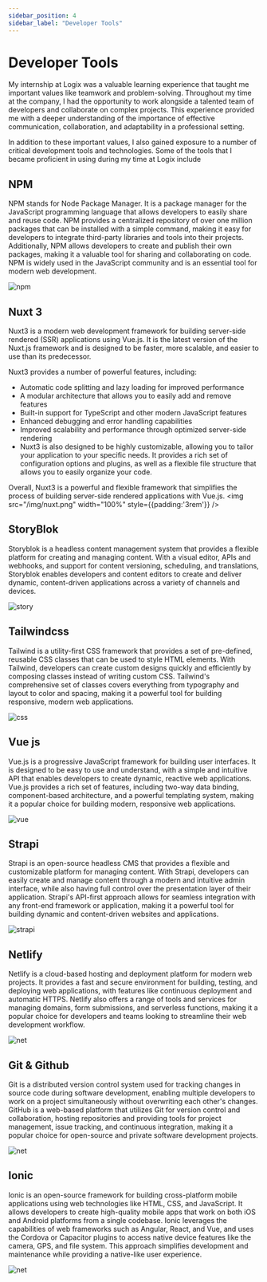 ```yaml
---
sidebar_position: 4
sidebar_label: "Developer Tools"
---
```


# Developer Tools
My internship at Logix was a valuable learning experience that taught me important values like teamwork and problem-solving. Throughout my time at the company, I had the opportunity to work alongside a talented team of developers and collaborate on complex projects. This experience provided me with a deeper understanding of the importance of effective communication, collaboration, and adaptability in a professional setting.

In addition to these important values, I also gained exposure to a number of critical development tools and technologies. Some of the tools that I became proficient in using during my time at Logix include 

## NPM
<div style={{ display : 'flex' }}>
<div style={{ flex : '1' }}>        
NPM stands for Node Package Manager. It is a package manager for the JavaScript programming language that allows developers to easily share and reuse code. NPM provides a centralized repository of over one million packages that can be installed with a simple command, making it easy for developers to integrate third-party libraries and tools into their projects. Additionally, NPM allows developers to create and publish their own packages, making it a valuable tool for sharing and collaborating on code. NPM is widely used in the JavaScript community and is an essential tool for modern web development.
</div>        
<div style={{ flex : '1' }}>        

![npm](/img/npm.png)
</div>        
</div>



## Nuxt 3
Nuxt3 is a modern web development framework for building server-side rendered (SSR) applications using Vue.js. It is the latest version of the Nuxt.js framework and is designed to be faster, more scalable, and easier to use than its predecessor.

Nuxt3 provides a number of powerful features, including:

- Automatic code splitting and lazy loading for improved performance
- A modular architecture that allows you to easily add and remove features
- Built-in support for TypeScript and other modern JavaScript features
- Enhanced debugging and error handling capabilities
- Improved scalability and performance through optimized server-side rendering
- Nuxt3 is also designed to be highly customizable, allowing you to tailor your application to your specific needs. It provides a rich set of configuration options and plugins, as well as a flexible file structure that allows you to easily organize your code.

Overall, Nuxt3 is a powerful and flexible framework that simplifies the process of building server-side rendered applications with Vue.js.
<img src="/img/nuxt.png" width="100%" style={{padding:'3rem'}} />



## StoryBlok
<div style={{ display : 'flex', gap: '4em' }}>
<div style={{ flex : '1' }}>        
Storyblok is a headless content management system that provides a flexible platform for creating and managing content. With a visual editor, APIs and webhooks, and support for content versioning, scheduling, and translations, Storyblok enables developers and content editors to create and deliver dynamic, content-driven applications across a variety of channels and devices.
</div>        
<div style={{ flex : '1' }}>        

![story](/img/story.png)
</div>        
</div>


## Tailwindcss
<div style={{ display : 'flex', gap: '4em' }}>
<div style={{ flex : '1' }}>        
Tailwind is a utility-first CSS framework that provides a set of pre-defined, reusable CSS classes that can be used to style HTML elements. With Tailwind, developers can create custom designs quickly and efficiently by composing classes instead of writing custom CSS. Tailwind's comprehensive set of classes covers everything from typography and layout to color and spacing, making it a powerful tool for building responsive, modern web applications.
</div>        
<div style={{ flex : '1' }}>        

![css](/img/css.png)
</div>        
</div>


## Vue js
<div style={{ display : 'flex', gap: '4em' }}>
<div style={{ flex : '1' }}>        
Vue.js is a progressive JavaScript framework for building user interfaces. It is designed to be easy to use and understand, with a simple and intuitive API that enables developers to create dynamic, reactive web applications. Vue.js provides a rich set of features, including two-way data binding, component-based architecture, and a powerful templating system, making it a popular choice for building modern, responsive web applications.
</div>        
<div style={{ flex : '1' }}>        

![vue](/img/vue.png)
</div>        
</div>


## Strapi
<div style={{ display : 'flex', gap: '4em' }}>
<div style={{ flex : '1' }}>        
Strapi is an open-source headless CMS that provides a flexible and customizable platform for managing content. With Strapi, developers can easily create and manage content through a modern and intuitive admin interface, while also having full control over the presentation layer of their application. Strapi's API-first approach allows for seamless integration with any front-end framework or application, making it a powerful tool for building dynamic and content-driven websites and applications.
</div>        
<div style={{ flex : '1' }}>        

![strapi](/img/strapi.jpg)
</div>        
</div>



## Netlify
<div style={{ display : 'flex', gap: '4em' }}>
<div style={{ flex : '1' }}>       
Netlify is a cloud-based hosting and deployment platform for modern web projects. It provides a fast and secure environment for building, testing, and deploying web applications, with features like continuous deployment and automatic HTTPS. Netlify also offers a range of tools and services for managing domains, form submissions, and serverless functions, making it a popular choice for developers and teams looking to streamline their web development workflow. 
</div>        
<div style={{ flex : '1' }}>        

![net](/img/net.png)
</div>        
</div>


## Git & Github
<div style={{ display : 'flex', gap: '4em' }}>
<div style={{ flex : '1' }}>       
Git is a distributed version control system used for tracking changes in source code during software development, enabling multiple developers to work on a project simultaneously without overwriting each other's changes. GitHub is a web-based platform that utilizes Git for version control and collaboration, hosting repositories and providing tools for project management, issue tracking, and continuous integration, making it a popular choice for open-source and private software development projects.
</div>        
<div style={{ flex : '1' }}>        

![net](/img/github.jpg)
</div>        
</div>

## Ionic
<div style={{ display : 'flex', gap: '4em' }}>
<div style={{ flex : '1' }}>       
Ionic is an open-source framework for building cross-platform mobile applications using web technologies like HTML, CSS, and JavaScript. It allows developers to create high-quality mobile apps that work on both iOS and Android platforms from a single codebase. Ionic leverages the capabilities of web frameworks such as Angular, React, and Vue, and uses the Cordova or Capacitor plugins to access native device features like the camera, GPS, and file system. This approach simplifies development and maintenance while providing a native-like user experience.
</div>        
<div style={{ flex : '1' }}>        

![net](/img/ionic.png)
</div>        
</div>






